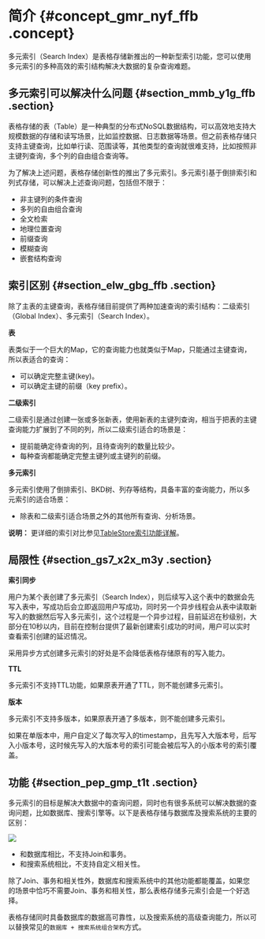 # 简介 {#concept_gmr_nyf_ffb .concept}

多元索引（Search Index）是表格存储新推出的一种新型索引功能，您可以使用多元索引的多种高效的索引结构解决大数据的复杂查询难题。

## 多元索引可以解决什么问题 {#section_mmb_y1g_ffb .section}

表格存储的表（Table）是一种典型的分布式NoSQL数据结构，可以高效地支持大规模数据的存储和读写场景，比如监控数据、日志数据等场景。但之前表格存储只支持主键查询，比如单行读、范围读等，其他类型的查询就很难支持，比如按照非主键列查询，多个列的自由组合查询等。

为了解决上述问题，表格存储创新性的推出了多元索引。多元索引基于倒排索引和列式存储，可以解决上述查询问题，包括但不限于：

-   非主键列的条件查询
-   多列的自由组合查询
-   全文检索
-   地理位置查询
-   前缀查询
-   模糊查询
-   嵌套结构查询

## 索引区别 {#section_elw_gbg_ffb .section}

除了主表的主键查询，表格存储目前提供了两种加速查询的索引结构：二级索引（Global Index）、多元索引（Search Index）。

 **表** 

表类似于一个巨大的Map，它的查询能力也就类似于Map，只能通过主键查询，所以表适合的查询：

-   可以确定完整主键\(key\)。
-   可以确定主键的前缀（key prefix）。

 **二级索引** 

二级索引是通过创建一张或多张新表，使用新表的主键列查询，相当于把表的主键查询能力扩展到了不同的列，所以二级索引适合的场景是：

-   提前能确定待查询的列，且待查询列的数量比较少。
-   每种查询都能确定完整主键列或主键列的前缀。

 **多元索引** 

多元索引使用了倒排索引、BKD树、列存等结构，具备丰富的查询能力，所以多元索引的适合场景：

-   除表和二级索引适合场景之外的其他所有查询、分析场景。

**说明：** 更详细的索引对比参见[TableStore索引功能详解](https://yq.aliyun.com/articles/692837)。

## 局限性 {#section_gs7_x2x_m3y .section}

 **索引同步** 

用户为某个表创建了多元索引（Search Index），则后续写入这个表中的数据会先写入表中，写成功后会立即返回用户写成功，同时另一个异步线程会从表中读取新写入的数据然后写入多元索引，这个过程是一个异步过程，目前延迟在秒级别，大部分在10秒以内，目前在控制台提供了最新创建索引成功的时间，用户可以实时查看索引创建的延迟情况。

采用异步方式创建多元索引的好处是不会降低表格存储原有的写入能力。

 **TTL** 

多元索引不支持TTL功能，如果原表开通了TTL，则不能创建多元索引。

 **版本** 

多元索引不支持多版本，如果原表开通了多版本，则不能创建多元索引。

如果在单版本中，用户自定义了每次写入的timestamp，且先写入大版本号，后写入小版本号，这时候先写入的大版本号的索引可能会被后写入的小版本号的索引覆盖。

## 功能 {#section_pep_gmp_t1t .section}

多元索引的目标是解决大数据中的查询问题，同时也有很多系统可以解决数据的查询问题，比如数据库、搜索引擎等。以下是表格存储与数据库及搜索系统的主要的区别：

![](http://static-aliyun-doc.oss-cn-hangzhou.aliyuncs.com/assets/img/21708/155719354245919_zh-CN.png)

-   和数据库相比，不支持Join和事务。
-   和搜索系统相比，不支持自定义相关性。

除了Join、事务和相关性外，数据库和搜索系统中的其他功能都能覆盖，如果您的场景中恰巧不需要Join、事务和相关性，那么表格存储多元索引会是一个好选择。

表格存储同时具备数据库的数据高可靠性，以及搜索系统的高级查询能力，所以可以替换常见的`数据库 + 搜索系统组合架构`方式。

